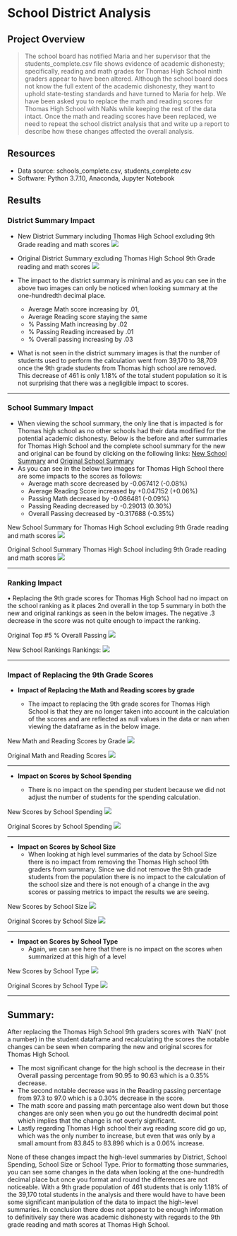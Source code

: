 # School District Analysis

## Project Overview

> The school board has notified Maria and her supervisor that the students_complete.csv file shows evidence of academic dishonesty; specifically, reading and math grades for Thomas High School ninth graders appear to have been altered. Although the school board does not know the full extent of the academic dishonesty, they want to uphold state-testing standards and have turned to Maria for help. We have been asked you to replace the math and reading scores for Thomas High School with NaNs while keeping the rest of the data intact. Once the math and reading scores have been replaced, we need to repeat the school district analysis that and write up a report to describe how these changes affected the overall analysis.

## Resources
* Data source: schools_complete.csv, students_complete.csv
* Software: Python 3.7.10, Anaconda, Jupyter Notebook

## Results

### District Summary Impact


* New District Summary including Thomas High School excluding 9th Grade reading and math scores
 ![](https://github.com/timbialek/PyCity_School_District_Analysis/blob/main/Resources/District_Summary_Original.png)

* Original District Summary excluding Thomas High School 9th Grade reading and math scores
 ![](https://github.com/timbialek/PyCity_School_District_Analysis/blob/main/Resources/District_Summary_New.png)

 	
* The impact to the district summary is minimal and as you can see in the above two images can only be noticed when looking summary at the one-hundredth decimal place.   
	* Average Math score increasing by .01, 
	* Average Reading score staying the same
	* % Passing Math increasing by .02
	* % Passing Reading increased by .01
	* % Overall passing increasing by .03

* What is not seen in the district summary images is that the number of students used to perform the calculation went from 39,170 to 38,709 once the 9th grade students from Thomas high school are removed.  This decrease of 461 is only 1.18% of the total student population so it is not surprising that there was a negligible impact to scores.  


----------


### School Summary Impact
* When viewing the school summary, the only line that is impacted is for Thomas high school as no other schools had their data modified for the potential academic dishonesty.  Below is the before and after summaries for Thomas High School and the complete school summary for the new and original can be found by clicking on the following links: [New School Summary](https://github.com/timbialek/School_District_Analysis/blob/main/Resources/School_Summary_New.png) and [Original School Summary](https://github.com/timbialek/School_District_Analysis/blob/main/Resources/School_Summary_Original.png)
* As you can see in the below two images for Thomas High School there are some impacts to the scores as follows:
	* Average math score decreased by  -0.067412  (-0.08%)
	* Average Reading Score increased by +0.047152  (+0.06%)
	* Passing Math decreased by -0.086481  (-0.09%)
	* Passing Reading decreased by -0.29013  (0.30%)
	* Overall Passing decreased by -0.317688 (-0.35%)


New School Summary for Thomas High School excluding 9th Grade reading and math scores
![](https://github.com/timbialek/PyCity_School_District_Analysis/blob/main/Resources/Thomas_High_School_New.png)

Original School Summary Thomas High School including 9th Grade reading and math scores
![](https://github.com/timbialek/PyCity_School_District_Analysis/blob/main/Resources/Thomas_High_School_Original.png)


----------


### Ranking Impact
•	Replacing the 9th grade scores for Thomas High School had no impact on the school ranking as it places 2nd overall in the top 5 summary in both the new and original rankings as seen in the below images. The negative .3 decrease in the score was not quite enough to impact the ranking.
       


Original Top #5 % Overall Passing
![](https://github.com/timbialek/PyCity_School_District_Analysis/blob/main/Resources/School_Ranking_Original.png)

 
New School Rankings Rankings:
![](https://github.com/timbialek/PyCity_School_District_Analysis/blob/main/Resources/School_Ranking_New.png)


----------

### Impact of Replacing the 9th Grade Scores

* **Impact of Replacing the Math and Reading scores by grade**

	* The impact to replacing the 9th grade scores for Thomas High School is that they are no longer taken into account in the calculation of the scores and are reflected as null values in the data or nan when viewing the dataframe as in the below image.

New Math and Reading Scores by Grade
![](https://github.com/timbialek/PyCity_School_District_Analysis/blob/main/Resources/Math_and_Reading_Scores_New.png)

Original Math and Reading Scores
![](https://github.com/timbialek/PyCity_School_District_Analysis/blob/main/Resources/Math_and_Reading_Scores_Original.png)

----------


* **Impact on Scores by School Spending**

	* There is no impact on the spending per student because we did not adjust the number of students for the spending calculation.

New Scores by School Spending
![](https://github.com/timbialek/PyCity_School_District_Analysis/blob/main/Resources/Scores_by_Spending_New.png)

Original Scores by School Spending
![](https://github.com/timbialek/PyCity_School_District_Analysis/blob/main/Resources/Scores_by_Spending_Original.png)


----------


* **Impact on Scores by School Size**
	* When looking at high level summaries of the data by School Size there is no impact from removing the Thomas High school 9th graders from summary.  Since we did not remove the 9th grade students from the population there is no impact to the calculation of the school size and there is not enough of a change in the avg scores or passing metrics to impact the results we are seeing.   

New Scores by School Size
![](https://github.com/timbialek/School_District_Analysis/blob/main/Resources/Scores_by_Size_New.png)

Original Scores by School Size
![](https://github.com/timbialek/School_District_Analysis/blob/main/Resources/Scores_by_Size_Original.png)

---------


* **Impact on Scores by School Type**
	* Again, we can see here that there is no impact on the scores when summarized at this high of a level

New Scores by School Type 
![](https://github.com/timbialek/School_District_Analysis/blob/main/Resources/Scores_by_Type_New.png)


Original Scores by School Type
![](https://github.com/timbialek/School_District_Analysis/blob/main/Resources/Scores_by_Type_New.png)


---------

## Summary:

After replacing the Thomas High School 9th graders scores with 'NaN' (not a number) in the student dataframe and recalculating the scores the notable changes can be seen when comparing the new and original scores for Thomas High School.

* The most significant change for the high school is the decrease in their Overall passing percentage from 90.95 to 90.63 which is a 0.35% decrease.  
* The second notable decrease was in the Reading passing percentage from 97.3 to 97.0 which is a 0.30% decrease in the score.  
* The math score and passing math percentage also went down but those changes are only seen when you go out the hundredth decimal point which implies that the change is not overly significant.  
* Lastly regarding Thomas High school their avg reading score did go up, which was the only number to increase, but even that was only by a small amount from 83.845 to 83.896 which is a 0.06% increase.  

None of these changes impact the high-level summaries by District, School Spending, School Size or School Type.  Prior to formatting those summaries, you can see some changes in the data when looking at the one-hundredth decimal place but once you format and round the differences are not noticeable.  With a 9th grade population of 461 students that is only 1.18% of the 39,170 total students in the analysis and there would have to have been some significant manipulation of the data to impact the high-level summaries.  In conclusion there does not appear to be enough information to definitively say there was academic dishonesty with regards to the 9th grade reading and math scores at Thomas High School.
